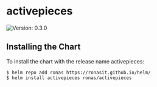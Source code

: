 # activepieces

![Version: 0.3.0](https://img.shields.io/badge/Version-0.3.0-informational?style=flat-square)

## Installing the Chart

To install the chart with the release name activepieces:

```console
$ helm repo add ronas https://ronasit.github.io/helm/
$ helm install activepieces ronas/activepieces
```
